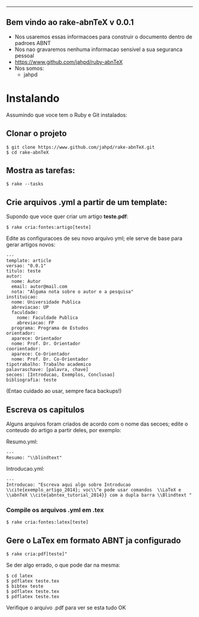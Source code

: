 ---------------------------------
 Bem vindo ao rake-abnTeX v 0.0.1
---------------------------------

* Nos usaremos essas informacoes para construir o documento dentro de
  padroes ABNT
* Nos nao gravaremos nenhuma informacao sensivel a sua seguranca
  pessoal
* https://www.github.com/jahpd/ruby-abnTeX
* Nos somos:
  * jahpd

# Instalando

Assumindo que voce tem o Ruby e Git instalados:

## Clonar o projeto

    $ git clone https://www.github.com/jahpd/rake-abnTeX.git
    $ cd rake-abnTeX

## Mostra as tarefas:

    $ rake --tasks

## Crie arquivos .yml a partir de um template:

Supondo que voce quer criar um artigo **teste.pdf**:

    $ rake cria:fontes:artigo[teste]

Edite as configuracoes de seu novo arquivo yml; ele serve de base para
gerar artigos novos:

    ---
    template: article
    versao: "0.0.1"
    titulo: teste
    autor: 
      nome: Autor
      email: autor@mail.com
      nota: "Alguma nota sobre o autor e a pesquisa"
    instituicao:
      nome: Universidade Publica
      abreviacao: UP
      faculdade:
        nome: Faculdade Publica
        abreviacao: FP
      programa: Programa de Estudos
    orientador:
      aparece: Orientador
      nome: Prof. Dr. Orientador
    coorientador:
      aparece: Co-Orientador
      nome: Prof. Dr. Co-Orientador
    tipotrabalho: Trabalho academico
    palavraschave: [palavra, chave]
    secoes: [Introducao, Exemplos, Conclusao]
    bibliografia: teste

(Entao cuidado ao usar, sempre faca backups!)

## Escreva os capitulos

Alguns arquivos foram criados de acordo com o nome das secoes; edite o
conteudo do artigo a partir deles, por exemplo:

Resumo.yml:

    ---
    Resumo: "\\blindtext"
      
Introducao.yml:

    ---
    Introducao: "Escreva aqui algo sobre Introducao
    \\cite{exemplo_artigo_2014}; voc\\^e pode usar comandos  \\LaTeX e
    \\abnTeX \\cite{abntex_tutorial_2014}} com a dupla barra \\Blindtext "

### Compile os arquivos .yml em .tex

    $ rake cria:fontes:latex[teste]

## Gere o LaTex em formato ABNT ja configurado

    $ rake cria:pdf[teste]"

Se der algo errado, o que pode dar na mesma:

    $ cd latex
    $ pdflatex teste.tex
    $ bibtex teste
    $ pdflatex teste.tex
    $ pdflatex teste.tex

Verifique o arquivo .pdf para ver se esta tudo OK

  


